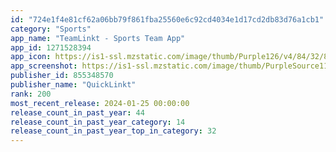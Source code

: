 ```yaml
---
id: "724e1f4e81cf62a06bb79f861fba25560e6c92cd4034e1d17cd2db83d76a1cb1"
category: "Sports"
app_name: "TeamLinkt - Sports Team App"
app_id: 1271528394
app_icon: https://is1-ssl.mzstatic.com/image/thumb/Purple126/v4/84/32/86/843286b7-dd18-42cd-3467-866d1d4c2b49/AppIcon-0-0-1x_U007emarketing-0-5-0-0-85-220.png/1024x1024bb.png
app_screenshot: https://is1-ssl.mzstatic.com/image/thumb/PurpleSource114/v4/62/e0/25/62e025bf-44e8-1005-7b51-ed2f3a7cdb3d/b2f39489-15d1-47b0-9798-6faa1a4e732a_1-Intro_U00286.5_Jay_U0029.jpg/1242x2688bb.png
publisher_id: 855348570
publisher_name: "QuickLinkt"
rank: 200
most_recent_release: 2024-01-25 00:00:00
release_count_in_past_year: 44
release_count_in_past_year_category: 14
release_count_in_past_year_top_in_category: 32
---
```


